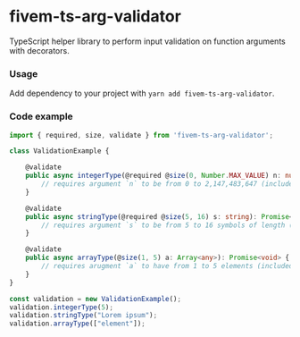 # fivem-ts-arg-validator
TypeScript helper library to perform input validation on function arguments with decorators.

### Usage
Add dependency to your project with `yarn add fivem-ts-arg-validator`.

### Code example
```typescript
import { required, size, validate } from 'fivem-ts-arg-validator';

class ValidationExample {

    @validate
    public async integerType(@required @size(0, Number.MAX_VALUE) n: number): Promise<void> {
        // requires argument `n` to be from 0 to 2,147,483,647 (included)
    }

    @validate
    public async stringType(@required @size(5, 16) s: string): Promise<void> {
        // requires argument `s` to be from 5 to 16 symbols of length (included)
    }

    @validate
    public async arrayType(@size(1, 5) a: Array<any>): Promise<void> {
        // requires arugment `a` to have from 1 to 5 elements (included) or be null since required is omitted
    }
}

const validation = new ValidationExample();
validation.integerType(5);
validation.stringType("Lorem ipsum");
validation.arrayType(["element"]);
```